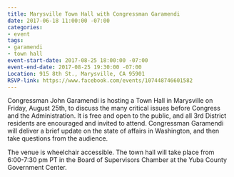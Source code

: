 ```yaml
---
title: Marysville Town Hall with Congressman Garamendi
date: 2017-06-18 11:00:00 -07:00
categories:
- event
tags:
- garamendi
- town hall
event-start-date: 2017-08-25 18:00:00 -07:00
event-end-date: 2017-08-25 19:30:00 -07:00
Location: 915 8th St., Marysville, CA 95901
RSVP-link: https://www.facebook.com/events/107448746601582
---
```


Congressman John Garamendi is hosting a Town Hall in Marysville on Friday, August 25th, to discuss the many critical issues before Congress and the Administration. It is free and open to the public, and all 3rd District residents are encouraged and invited to attend. Congressman Garamendi will deliver a brief update on the state of affairs in Washington, and then take questions from the audience. 

The venue is wheelchair accessible. The town hall will take place from 6:00-7:30 pm PT in the Board of Supervisors Chamber at the Yuba County Government Center.